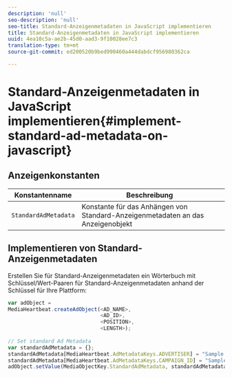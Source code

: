 ```yaml
---
description: 'null'
seo-description: 'null'
seo-title: Standard-Anzeigenmetadaten in JavaScript implementieren
title: Standard-Anzeigenmetadaten in JavaScript implementieren
uuid: 4ea10c5a-ae2b-45d0-aad3-9f10028ee7c3
translation-type: tm+mt
source-git-commit: ed200520b9bed990460a444dabdcf956980362ca

---
```



# Standard-Anzeigenmetadaten in JavaScript implementieren{#implement-standard-ad-metadata-on-javascript}

## Anzeigenkonstanten

| Konstantenname | Beschreibung   |
|---|---|
| `StandardAdMetadata` | Konstante für das Anhängen von Standard-Anzeigenmetadaten an das Anzeigenobjekt |

## Implementieren von Standard-Anzeigenmetadaten

Erstellen Sie für Standard-Anzeigenmetadaten ein Wörterbuch mit Schlüssel/Wert-Paaren für Standard-Anzeigenmetadaten anhand der Schlüssel für Ihre Plattform:

```js
var adObject =  
MediaHeartbeat.createAdObject(<AD_NAME>,  
                              <AD_ID>,  
                              <POSITION>,  
                              <LENGTH>); 
   
// Set standard Ad Metadata 
var standardAdMetadata = {}; 
standardAdMetadata[MediaHeartbeat.AdMetadataKeys.ADVERTISER] = "Sample Advertiser"; 
standardAdMetadata[MediaHeartbeat.AdMetadataKeys.CAMPAIGN_ID] = "Sample Campaign"; 
adObject.setValue(MediaObjectKey.StandardAdMetadata, standardAdMetadata);
```


